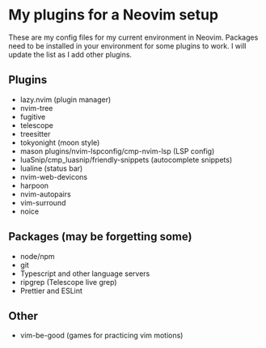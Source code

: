 # My plugins for a Neovim setup

These are my config files for my current environment in Neovim. Packages need to be installed in your environment for some plugins to work. I will update the list as I add other plugins.

## Plugins

- lazy.nvim (plugin manager)
- nvim-tree
- fugitive
- telescope
- treesitter
- tokyonight (moon style)
- mason plugins/nvim-lspconfig/cmp-nvim-lsp (LSP config)
- luaSnip/cmp_luasnip/friendly-snippets (autocomplete snippets)
- lualine (status bar)
- nvim-web-devicons
- harpoon
- nvim-autopairs
- vim-surround
- noice

## Packages (may be forgetting some)

- node/npm
- git
- Typescript and other language servers
- ripgrep (Telescope live grep)
- Prettier and ESLint

## Other

- vim-be-good (games for practicing vim motions)
